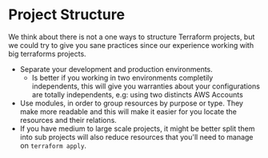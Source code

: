 # Project Structure

We think about there is not a one ways to structure Terraform projects, but we could try to give you sane practices since our experience working with big terraforms projects.

* Separate your development and production environments.
  * Is better if you working in two environments completily independents, this will give you warranties about your configurations are totally independents, e.g: using two distincts AWS Accounts
* Use modules, in order to group resources by purpose or type. They make more readable and this will make it easier for you locate the resources and their relations.
* If you have medium to large scale projects, it might be better split them into sub projects will also reduce resources that you'll need to manage on `terraform apply`.

